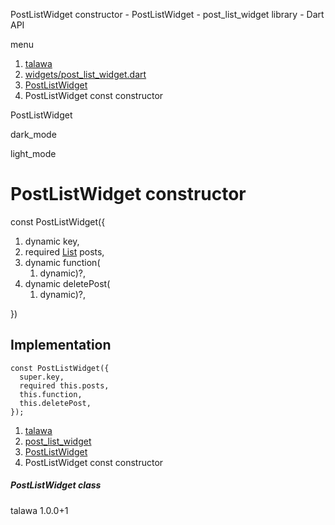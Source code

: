 




PostListWidget constructor - PostListWidget - post\_list\_widget library - Dart API







menu

1. [talawa](../../index.html)
2. [widgets/post\_list\_widget.dart](../../file-___home_harshil_Desktop_open-source_palisadoes_talawa_lib_widgets_post_list_widget/)
3. [PostListWidget](../../file-___home_harshil_Desktop_open-source_palisadoes_talawa_lib_widgets_post_list_widget/PostListWidget-class.html)
4. PostListWidget const constructor

PostListWidget


dark\_mode

light\_mode




# PostListWidget constructor


const
PostListWidget({

1. dynamic key,
2. required [List](https://api.flutter.dev/flutter/dart-core/List-class.html) posts,
3. dynamic function(
   1. dynamic)?,
4. dynamic deletePost(
   1. dynamic)?,

})

## Implementation

```
const PostListWidget({
  super.key,
  required this.posts,
  this.function,
  this.deletePost,
});
```

 


1. [talawa](../../index.html)
2. [post\_list\_widget](../../file-___home_harshil_Desktop_open-source_palisadoes_talawa_lib_widgets_post_list_widget/)
3. [PostListWidget](../../file-___home_harshil_Desktop_open-source_palisadoes_talawa_lib_widgets_post_list_widget/PostListWidget-class.html)
4. PostListWidget const constructor

##### PostListWidget class





talawa
1.0.0+1






